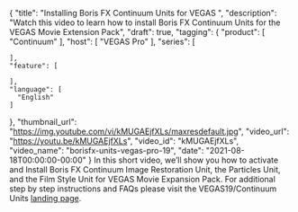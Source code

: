 {
  "title": "Installing Boris FX Continuum Units for VEGAS ",
  "description": "Watch this video to learn how to install Boris FX Continuum Units for the VEGAS Movie Extension Pack",
  "draft": true,
  "tagging": {
    "product": [
      "Continuum"
    ],
    "host": [
      "VEGAS Pro"
    ],
    "series": [

    ],
    "feature": [

    ],
    "language": [
      "English"
    ]
  },
  "thumbnail_url": "https://img.youtube.com/vi/kMUGAEjfXLs/maxresdefault.jpg",
  "video_url": "https://youtu.be/kMUGAEjfXLs",
  "video_id": "kMUGAEjfXLs",
  "video_name": "borisfx-units-vegas-pro-19",
  "date": "2021-08-18T00:00:00-00:00"
}
In this short video, we’ll show you how to activate and Install Boris FX Continuum Image Restoration Unit, the Particles Unit, and the Film Style Unit for VEGAS Movie Expansion Pack. For additional step by step instructions and FAQs please visit the VEGAS19/Continuum Units  [landing page](/partner/vegas19units/).  

